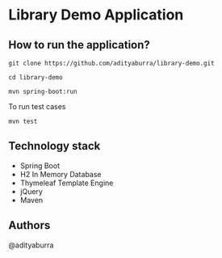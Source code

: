 # Library Demo Application

## How to run the application?

```
git clone https://github.com/adityaburra/library-demo.git
```

```
cd library-demo
```

```
mvn spring-boot:run
```

To run test cases
```
mvn test
```
## Technology stack 
* Spring Boot
* H2 In Memory Database
* Thymeleaf Template Engine
* jQuery
* Maven

## Authors
@adityaburra

